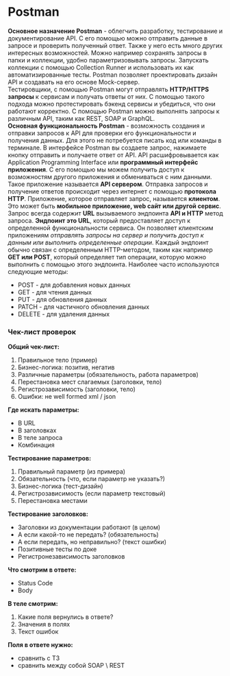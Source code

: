 # Postman
**Основное назначение Postman** - облегчить разработку, тестирование и документирование API.  С его помощью можно отправить данные в запросе и проверить полученный ответ.  Также у него есть много других интересных возможностей. Можно например сохранять запросы в папки и коллекции, удобно параметризовывать запросы. Запускать коллекции с помощью Collection Runner и использовать их как автоматизированные тесты. Postman позволяет проектировать дизайн API и создавать на его основе Mock-сервер.   
Тестировщики, с помощью Postman могут отправлять **HTTP/HTTPS запросы** к сервисам и получать ответы от них. С помощью такого подхода можно протестировать бэкенд сервисы и убедиться, что они работают корректно. С помощью Postman можно выполнять запросы к различным API, таким как REST, SOAP и GraphQL.     
**Основная функциональность Postman** - возможность создания и отправки запросов к API для проверки его функциональности и получения данных. Для этого не потребуется писать код или команды в терминале. В интерфейсе Postman вы создаете запрос, нажимаете кнопку отправить и получаете ответ от API. API расшифровывается как Application Programming Interface или **программный интерфейс приложения**. С его помощью мы можем  получить доступ к возможностям другого приложения и обмениваться с ним данными. Такое приложение называется **API сервером**. Отправка запросов и получение ответов происходит через интернет с помощью **протокола HTTP**. Приложение, которое отправляет запрос, называется **клиентом**. Это может быть **мобильное приложение, web сайт или другой сервис**.   
Запрос всегда содержит **URL** вызываемого эндпоинта **API и HTTP** метод запроса. **Эндпоинт это URL**, который предоставляет доступ к определенной функциональности сервиса. Он позволяет клиентским приложениям *отправлять запросы на сервер и получить доступ к данным или выполнить определенные операции*. Каждый эндпоинт обычно связан с определенным HTTP-методом, таким как например **GET или POST**, который определяет тип операции, которую можно выполнить с помощью этого эндпоинта. Наиболее часто используются следующие методы:  
- POST - для добавления новых данных  
- GET - для чтения данных
- PUT - для обновления данных
- PATCH - для частичного обновления данных
- DELETE - для удаления данных  
  
### Чек-лист проверок
**Общий чек-лист:**    
1. Правильное тело (пример)  
2. Бизнес-логика: позитив, негатив   
3. Различные параметры (обязательность, работа параметров)   
4. Перестановка мест слагаемых (заголовки, тело)   
5. Регистрозависимость (заголовки, тело)   
6. Ошибки: не well formed xml / json   

**Где искать параметры:**  
- В URL  
- В заголовках   
- В теле запроса   
- Комбинация   

**Тестирование параметров:**   
1. Правильный параметр (из примера)   
2. Обязательность (что, если параметр не указать?)   
3. Бизнес-логика (тест-дизайн)   
4. Регистрозависимость (если параметр текстовый)   
5. Перестановка местами   

**Тестирование заголовков:**  
- Заголовки из документации работают (в целом)   
- А если какой-то не передать? (обязательность)   
- А если передать, но неправильно? (текст ошибки)   
- Позитивные тесты по доке   
- Регистронезависимость заголовков   

**Что смотрим в ответе:**  
- Status Code   
- Body   

**В теле смотрим:**   
1. Какие поля вернулись в ответе?   
2. Значения в полях   
3. Текст ошибок    

**Поля в ответе нужно:**   
- сравнить с ТЗ   
- сравнить между собой SOAP \ REST   

